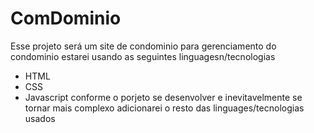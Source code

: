 # ComDominio

Esse projeto será um site de condominio para gerenciamento do condominio
estarei usando as seguintes linguagesn/tecnologias
* HTML
* CSS
* Javascript
conforme o porjeto se desenvolver e inevitavelmente se tornar mais complexo adicionarei o resto das linguages/tecnologias usados